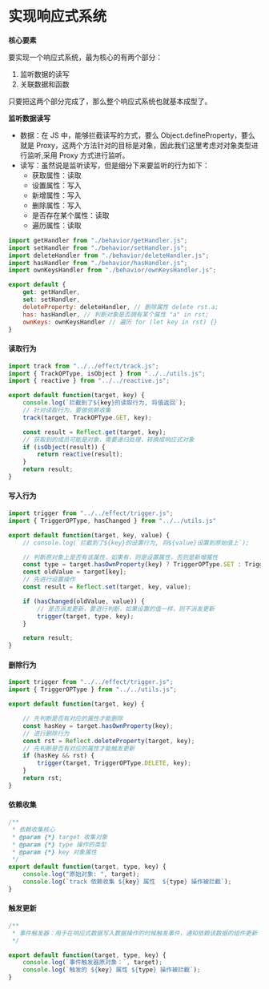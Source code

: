 # 实现响应式系统

**核心要素**

要实现一个响应式系统，最为核心的有两个部分：

1. 监听数据的读写
2. 关联数据和函数

只要把这两个部分完成了，那么整个响应式系统也就基本成型了。

**监听数据读写**

- 数据：在 JS 中，能够拦截读写的方式，要么 Object.defineProperty，要么就是 Proxy，这两个方法针对的目标是对象，因此我们这里考虑对对象类型进行监听,采用 Proxy 方式进行监听。
- 读写：虽然说是监听读写，但是细分下来要监听的行为如下：
  - 获取属性：读取
  - 设置属性：写入
  - 新增属性：写入
  - 删除属性：写入
  - 是否存在某个属性：读取
  - 遍历属性：读取


```js
import getHandler from "./behavior/getHandler.js";
import setHandler from "./behavior/setHandler.js";
import deleteHandler from "./behavior/deleteHandler.js";
import hasHandler from "./behavior/hasHandler.js";
import ownKeysHandler from "./behavior/ownKeysHandler.js";

export default {
    get: getHandler,
    set: setHandler,
    deleteProperty: deleteHandler, // 删除属性 delete rst.a;
    has: hasHandler, // 判断对象是否拥有某个属性 "a" in rst;
    ownKeys: ownKeysHandler // 遍历 for (let key in rst) {}
}
```

#### 读取行为

```js
import track from "../../effect/track.js";
import { TrackOPType, isObject } from "../../utils.js";
import { reactive } from "../../reactive.js";

export default function(target, key) {
    console.log(`拦截到了${key}的读取行为, 将值返回`);
    // 针对读取行为，要做依赖收集
    track(target, TrackOPType.GET, key);

    const result = Reflect.get(target, key);    
    // 获取到的成员可能是对象，需要递归处理，转换成响应式对象
    if (isObject(result)) {
        return reactive(result);
    }
    return result;
}
```

#### 写入行为

```js
import trigger from "../../effect/trigger.js";
import { TriggerOPType, hasChanged } from "../../utils.js"

export default function(target, key, value) {
    // console.log(`拦截到了${key}的设置行为, 将${value}设置到原始值上`);

    // 判断原对象上是否有该属性，如果有，则是设置属性，否则是新增属性
    const type = target.hasOwnProperty(key) ? TriggerOPType.SET : TriggerOPType.ADD;
    const oldValue = target[key];
    // 先进行设置操作
    const result = Reflect.set(target, key, value);

    if (hasChanged(oldValue, value)) {
        // 是否派发更新，要进行判断，如果设置的值一样，则不派发更新
        trigger(target, type, key);
    }

    return result;
}
```


#### 删除行为

```js
import trigger from "../../effect/trigger.js";
import { TriggerOPType } from "../../utils.js";

export default function(target, key) {

    // 先判断是否有对应的属性才能删除
    const hasKey = target.hasOwnProperty(key);
    // 进行删除行为
    const rst = Reflect.deleteProperty(target, key);
    // 先判断是否有对应的属性才能触发更新
    if (hasKey && rst) {
        trigger(target, TriggerOPType.DELETE, key);
    }
    return rst;
}
```

#### 依赖收集

```js
/**
 * 依赖收集核心
 * @param {*} target 收集对象
 * @param {*} type 操作的类型
 * @param {*} key 对象属性
 */
export default function(target, type, key) {
    console.log("原始对象: ", target);
    console.log(`track 依赖收集 ${key} 属性  ${type} 操作被拦截`);
}
```

#### 触发更新

```js
/**
 * 事件触发器：用于在响应式数据写入数据操作的时候触发事件，通知依赖该数据的组件更新
 */

export default function(target, type, key) {
    console.log(`事件触发器原对象：`, target);
    console.log(`触发的 ${key} 属性 ${type} 操作被拦截`);
}
```